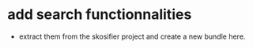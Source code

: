 
# add search functionnalities

* extract them from the skosifier project and create a new bundle here.
